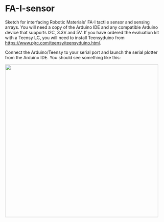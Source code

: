# FA-I-sensor
Sketch for interfacing Robotic Materials' FA-I tactile sensor and sensing arrays. You will need a copy of the Arduino IDE and
any compatible Arduino device that supports I2C, 3.3V and 5V. If you have ordered the evaluation kit with a Teensy LC, you will need to install Teensyduino from https://www.pjrc.com/teensy/teensyduino.html.

Connect the Arduino/Teensy to your serial port and launch the serial plotter from the Arduino IDE. You should see something like this:

<img src="https://github.com/RoboticMaterials/FA-I-sensor/blob/master/screenshot_serialplotter.png" width=500>




